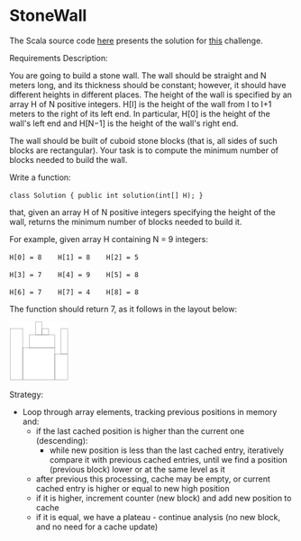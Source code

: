 # StoneWall

The Scala source code [here](StoneWall.scala) presents the solution for [this](https://app.codility.com/programmers/lessons/7-stacks_and_queues/stone_wall/) challenge.



Requirements Description:

You are going to build a stone wall. The wall should be straight and N meters long, and its thickness should be constant; however, it should have different heights in different places. The height of the wall is specified by an array H of N positive integers. H[I] is the height of the wall from I to I+1 meters to the right of its left end. In particular, H[0] is the height of the wall's left end and H[N−1] is the height of the wall's right end.

The wall should be built of cuboid stone blocks (that is, all sides of such blocks are rectangular). Your task is to compute the minimum number of blocks needed to build the wall.

Write a function:

`class Solution { public int solution(int[] H); }`

that, given an array H of N positive integers specifying the height of the wall, returns the minimum number of blocks needed to build it.

For example, given array H containing N = 9 integers:

`H[0] = 8    H[1] = 8    H[2] = 5`

`H[3] = 7    H[4] = 9    H[5] = 8`

`H[6] = 7    H[7] = 4    H[8] = 8`

The function should return 7, as it follows in the layout below:

![Client openid and confidential settings](layout.png)


Strategy:

 - Loop through array elements, tracking previous positions in memory and:
   - if the last cached position is higher than the current one (descending):
     - while new position is less than the last cached entry, iteratively compare it with previous cached entries, until we find a position (previous block) lower or at the same level as it
   - after previous this processing, cache may be empty, or current cached entry is higher or equal to new high position
   - if it is higher, increment counter (new block) and add new position to cache
   - if it is equal, we have a plateau - continue analysis (no new block, and no need for a cache update)

